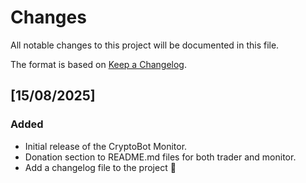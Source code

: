 # Changes

All notable changes to this project will be documented in this file.

The format is based on [Keep a Changelog](https://keepachangelog.com/en/1.1.0/).

## [15/08/2025]

### Added
- Initial release of the CryptoBot Monitor.
- Donation section to README.md files for both trader and monitor.
- Add a changelog file to the project 🚀
